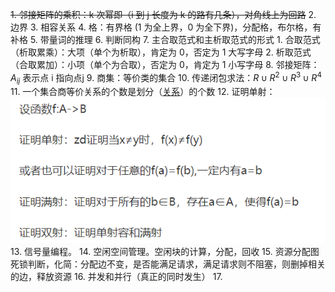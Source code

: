 ~~1. 邻接矩阵的乘积：k 次幂即（i 到 j 长度为 k 的路有几条），对角线上为回路~~
2. 边界
3. 相容关系
4. 格：有界格 (1 为全上界，0 为全下界)，分配格，布尔格，有补格
5. 带量词的推理
6. 判断同构
7. 主合取范式和主析取范式的形式
	1. 合取范式（析取累乘）：大项（单个为析取），肯定为 0，否定为 1 大写字母
	2. 析取范式（合取累加）：小项（单个为合取），否定为 0，肯定为 1 小写字母
8. 邻接矩阵：$A_{ij}$ 表示点 i 指向点j
9. 商集：等价类的集合
10. 传递闭包求法：$R\cup R^{2}\cup R^{3}\cup R^4$  
11. 一个集合商等价关系的个数是划分（[关系](离散数学/关系.md#^p9djby)）的个数
12. 证明单射：![](附件/Pasted%20image%2020230321093841.png)
13. 信号量编程。
14. 空闲空间管理。空闲块的计算，分配，回收
15. 资源分配图死锁判断，化简：分配边不变，是否能满足请求，满足请求则不阻塞，则删掉相关的边，释放资源
16. 并发和并行（真正的同时发生）
17. 